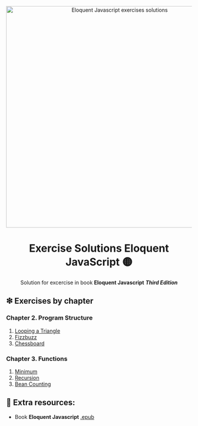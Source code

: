 <div align="center">

<img alt="Eloquent Javascript exercises solutions" src="https://github.com/cquesadad/eloquent-javascript-exercises/blob/experiment/exercises-progress/chapter-2-program-structure/assets/cover-eloquentjavascript-exercises.png" width="600">

# Exercise Solutions Eloquent JavaScript ️🟡

Solution for excercise in book **Eloquent Javascript** ***Third Edition***

</div>

## ❇ Exercises by chapter️

### Chapter 2. Program Structure

01. [Looping a Triangle](https://github.com/cquesadad/eloquent-javascript-exercises/tree/main/chapter-2/exercise-1)
02. [Fizzbuzz](https://github.com/cquesadad/eloquent-javascript-exercises/tree/main/chapter-2-program-structure/exercise-2)
03. [Chessboard](https://github.com/cquesadad/eloquent-javascript-exercises/tree/main/chapter-2-program-structure/exercise-3)

### Chapter 3. Functions

01. [Minimum](https://github.com/cquesadad/eloquent-javascript-exercises/tree/main/chapter-3-functions/exercise-1)
02. [Recursion](https://github.com/cquesadad/eloquent-javascript-exercises/tree/main/chapter-3-functions/exercise-2)
03. [Bean Counting](https://github.com/cquesadad/eloquent-javascript-exercises/tree/main/chapter-3-functions/exercise-3)

## 📒 Extra resources:

- Book **Eloquent Javascript** [.epub](https://eloquentjavascript.net/Eloquent_JavaScript.epub)